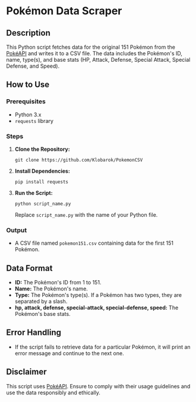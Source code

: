 # Pokémon Data Scraper

## Description

This Python script fetches data for the original 151 Pokémon from the [PokéAPI](https://pokeapi.co/) and writes it to a CSV file. The data includes the Pokémon's ID, name, type(s), and base stats (HP, Attack, Defense, Special Attack, Special Defense, and Speed).

## How to Use

### Prerequisites

- Python 3.x
- `requests` library

### Steps

1. **Clone the Repository:**
    ```shell
    git clone https://github.com/Klobarok/PokemonCSV
    ```

2. **Install Dependencies:**
    ```shell
    pip install requests
    ```
3. **Run the Script:**
    ```shell
    python script_name.py
    ```
    Replace `script_name.py` with the name of your Python file.

### Output

- A CSV file named `pokemon151.csv` containing data for the first 151 Pokémon.

## Data Format

- **ID:** The Pokémon's ID from 1 to 151.
- **Name:** The Pokémon's name.
- **Type:** The Pokémon's type(s). If a Pokémon has two types, they are separated by a slash.
- **hp, attack, defense, special-attack, special-defense, speed:** The Pokémon's base stats.

## Error Handling

- If the script fails to retrieve data for a particular Pokémon, it will print an error message and continue to the next one.

## Disclaimer

This script uses [PokéAPI](https://pokeapi.co/). Ensure to comply with their usage guidelines and use the data responsibly and ethically.
